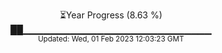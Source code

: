 <p align="center">
⏳Year Progress (8.63 %) <br>
██▁▁▁▁▁▁▁▁▁▁▁▁▁▁▁▁▁▁▁▁▁▁▁▁▁▁▁▁ <br>
<sub>Updated: Wed, 01 Feb 2023 12:03:23 GMT</sub>
</p>

